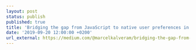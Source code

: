 ```yaml
---
layout: post
status: publish
published: true
title: 'Bridging the gap from JavaScript to native user preferences in React Native'
date: '2019-09-20 12:00:00 +0200'
url_external: https://medium.com/@marcelkalveram/bridging-the-gap-from-javascript-to-native-user-preferences-in-react-native-c7e03891a10f
---
```

